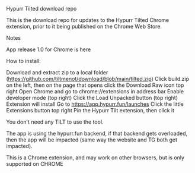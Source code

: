 Hypurr Tilted download repo

This is the download repo for updates to the Hypurr Tilted Chrome extension, prior to it being published on the Chrome Web Store.

Notes

App release 1.0 for Chrome is here

How to install:

Download and extract zip to a local folder (https://github.com/tiltmenot/download/blob/main/tilted.zip)
Click build.zip on the left, then on the page that opens click the Download Raw icon top right
Open Chrome and go to chrome://extensions in address bar
Enable developer mode (top right)
Click the Load Unpacked button (top right)
Extension will install
Go to https://app.hypurr.fun/launches
Click the little Extensions button top right
Pin the Hypurr Tilt extension, then click it

You don't need any TILT to use the tool.

The app is using the hypurr.fun backend, if that backend gets overloaded, then the app will be impacted (same way the website and TG both get impacted).

This is a Chrome extension, and may work on other browsers, but is only supported on CHROME
